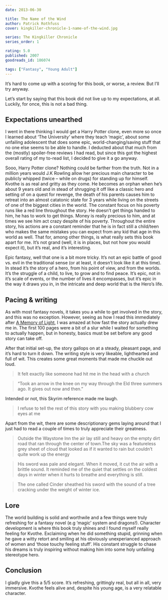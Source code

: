 ```yaml
---
date: 2013-06-30

title: The Name of the Wind
author: Patrick Rothfuss
cover: kingkiller-chronicle-1-name-of-the-wind.jpg

series: The Kingkiller Chronicle
series_order: 1

rating: 5.0
published: 2007
goodreads_id: 186074

tags: ["Fantasy", "Young Adult"]
---
```


It’s hard to come up with a scoring for this book, or worse, a review. But I’ll try anyway.

<!--more-->

Let’s start by saying that this book did not live up to my expectations, at all. Luckily, for once, this is not a bad thing.

## Expectations unearthed

I went in there thinking I would get a Harry Potter clone, even more so once I learned about ‘The University‘ where they teach ‘magic’, about some unfailing adolescent that does some epic, world-changing/saving stuff that no one else seems to be able to handle. I deducted about that much from the (mostly) spoiler-free reviews I had read, but since this got the highest overall rating of my to-read list, I decided to give it a go anyway.

Sooo, Harry Potter clone? Nothing could be farther from the truth. Not in a million years would J.K Rowling allow her precious main character to be publicly whipped (twice – while on drugs) for standing up for himself. Kvothe is as real and gritty as they come. He becomes an orphan when he’s about 9 years old and in stead of shrugging it off like a classic hero and setting of on a quest for revenge, the death of his parents causes him to retreat into an almost catatonic state for 3 years while living on the streets of one of the biggest cities in the world. The constant focus on his poverty runs like a red line throughout the story. He doesn’t get things handed to him, he has to work to get things. Money is really precious to him, and at times we see him act crazy despite of his poverty. Throughout the entire story, his actions are a constant reminder that he is in fact still a child/teen who makes the same mistakes you can expect from any kid that age in this world as well. That for, among other things, is what really sets this book apart for me. It’s not grand (well, it is in places, but not how you would expect it), but it’s real, and it’s interesting.

Epic fantasy, well that one is a bit more tricky. It’s not an epic battle of good vs. evil in the traditional sense (or at least, it doesn’t look like it at this time). In stead it’s the story of a hero, from his point of view, and from the worlds. It’s the struggle of a child, to live, to grow and to find peace. It’s epic, not in it’s scale of events, or the number of lives it encompasses, but it’s epic in the way it draws you in, in the intricate and deep world that is the Hero’s life.

## Pacing & writing

As with most fantasy novels, it takes you a while to get involved in the story, and this was no exception. However, seeing as how I read this immediately after [A Memory of Light](2013-06-19-Brandon-Sanderson---A-Memory-of-Light.md), I was amazed at how fast the story actually drew me in. The first 100 pages were a bit of a slur while I waited for something to actually happen, but in honesty, basics must be set before any good story can take off.

After that initial set-up, the story gallops on at a steady, pleasant page, and it’s hard to turn it down. The writing style is very likeable, lighthearted and full of wit. This creates some great moments that made me chuckle out loud.

> It felt exactly like someone had hit me in the head with a church

> “Took an arrow in the knee on my way through the Eld three summers ago. It gives out now and then.”

Intended or not, this Skyrim reference made me laugh.

> I refuse to tell the rest of this story with you making blubbery cow eyes at me

Apart from the wit, there are some descriptionary gems laying around that I just had to read a couple of times to truly appreciate their greatness.

> Outside the Waystone Inn the air lay still and heavy on the empty dirt road that ran through the center of town.The sky was a featureless grey sheet of cloud that looked as if it wanted to rain but couldn’t quite work up the energy

> His sword was pale and elegant. When it moved, it cut the air with a brittle sound. It reminded me of the quiet that settles on the coldest days in winter when it hurts to breathe and everything is still.

> The one called Cinder sheathed his sword with the sound of a tree cracking under the weight of winter ice.

## Lore

The world building is solid and worthwile and a few things were truly refreshing for a fantasy novel (e.g ‘magic’ system and dragons!). Character development is where this book truly shines and I found myself really feeling for Kvothe. Exclaiming when he did something stupid, grinning when he gave a witty retort and smiling at his obviously unexperianced approach of women and ‘those touchy feeling stuff’. His constant struggle to chase his dreams is truly inspiring without making him into some holy unfailing stereotype hero.

## Conclusion

I gladly give this a 5/5 score. It’s refreshing, grittingly real, but all in all, very immersive. Kvothe feels alive and, despite his young age, is a very relatable character.
